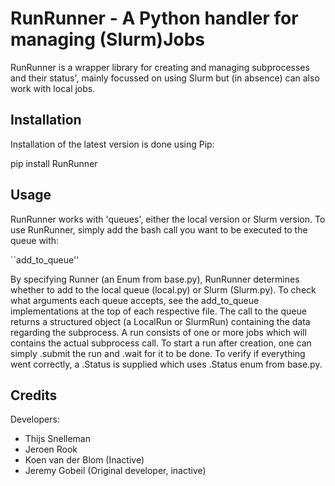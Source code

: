 # RunRunner - A Python handler for managing (Slurm)Jobs

RunRunner is a wrapper library for creating and managing subprocesses and their status', mainly focussed on using Slurm but (in absence) can also work with local jobs.

## Installation

Installation of the latest version is done using Pip:

pip install RunRunner

## Usage

RunRunner works with 'queues', either the local version or Slurm version. To use RunRunner, simply add the bash call you want to be executed to the queue with:

``add_to_queue''

By specifying Runner (an Enum from base.py), RunRunner determines whether to add to the local queue (local.py) or Slurm (Slurm.py). To check what arguments each queue accepts, see the add_to_queue implementations at the top of each respective file. The call to the queue returns a structured object (a LocalRun or SlurmRun) containing the data regarding the subprocess. A run consists of one or more jobs which will contains the actual subprocess call. To start a run after creation, one can simply .submit the run and .wait for it to be done. To verify if everything went correctly, a .Status is supplied which uses .Status enum from base.py.


## Credits

Developers:
* Thijs Snelleman
* Jeroen Rook
* Koen van der Blom (Inactive)
* Jeremy Gobeil (Original developer, inactive)